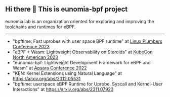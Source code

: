 ## Hi there 👋 This is eunomia-bpf project

eunomia lab is an organization oriented for exploring and improving the toolchains and runtimes for eBPF.

---

- "bpftime: Fast uprobes with user space BPF runtime" at [Linux Plumbers Conference 2023](https://lpc.events/event/17/abstracts/1741/)
- "eBPF + Wasm: Lightweight Observability on Steroids" at [KubeCon North American 2023](https://sched.co/1R2uf)
- "eunomia-bpf: Lightweight Development Framework for eBPF and Wasm" at [Apsara Conference 2022](https://www.alibabacloud.com/blog/eunomia-bpf-the-lightweight-development-framework-for-ebpf-and-webassembly-is-now-available_599688)
- "KEN: Kernel Extensions using Natural Language" at https://arxiv.org/abs/2312.05531
- "bpftime: userspace eBPF Runtime for Uprobe, Syscall and Kernel-User Interactions" at https://arxiv.org/abs/2311.07923

